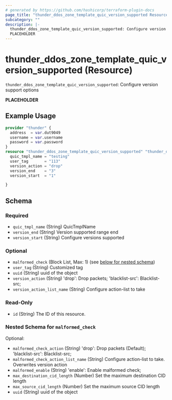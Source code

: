 ```yaml
---
# generated by https://github.com/hashicorp/terraform-plugin-docs
page_title: "thunder_ddos_zone_template_quic_version_supported Resource - terraform-provider-thunder"
subcategory: ""
description: |-
  thunder_ddos_zone_template_quic_version_supported: Configure version support options
  PLACEHOLDER
---
```


# thunder_ddos_zone_template_quic_version_supported (Resource)

`thunder_ddos_zone_template_quic_version_supported`: Configure version support options

__PLACEHOLDER__

## Example Usage

```terraform
provider "thunder" {
  address  = var.dut9049
  username = var.username
  password = var.password
}
resource "thunder_ddos_zone_template_quic_version_supported" "thunder_ddos_zone_template_quic_version_supported" {
  quic_tmpl_name = "testing"
  user_tag       = "113"
  version_action = "drop"
  version_end    = "3"
  version_start  = "1"

}
```

<!-- schema generated by tfplugindocs -->
## Schema

### Required

- `quic_tmpl_name` (String) QuicTmplName
- `version_end` (String) Version supported range end
- `version_start` (String) Configure versions supported

### Optional

- `malformed_check` (Block List, Max: 1) (see [below for nested schema](#nestedblock--malformed_check))
- `user_tag` (String) Customized tag
- `uuid` (String) uuid of the object
- `version_action` (String) 'drop': Drop packets; 'blacklist-src': Blacklist-src;
- `version_action_list_name` (String) Configure action-list to take

### Read-Only

- `id` (String) The ID of this resource.

<a id="nestedblock--malformed_check"></a>
### Nested Schema for `malformed_check`

Optional:

- `malformed_check_action` (String) 'drop': Drop packets (Default); 'blacklist-src': Blacklist-src;
- `malformed_check_action_list_name` (String) Configure action-list to take. Overwrites version action
- `malformed_enable` (String) 'enable': Enable malformed check;
- `max_destination_cid_length` (Number) Set the maximum destination CID length
- `max_source_cid_length` (Number) Set the maximum source CID length
- `uuid` (String) uuid of the object


